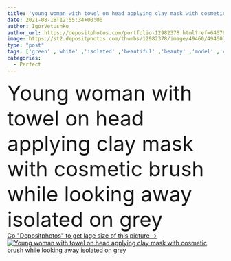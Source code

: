 ```yaml
---
title: 'young woman with towel on head applying clay mask with cosmetic brush while looking away isolated on grey '
date: 2021-08-18T12:55:34+00:00
author: IgorVetushko
author_url: https://depositphotos.com/portfolio-12982378.html?ref=64678756
image: https://st2.depositphotos.com/thumbs/12982378/image/49460/494607806/api_thumb_450.jpg?forcejpeg=true
type: "post"
tags: ['green' ,'white' ,'isolated' ,'beautiful' ,'beauty' ,'model' ,'caucasian' ,'head' ,'wellbeing' ,'face' ,'care' ,'brunette' ,'towel' ,'skin' ,'woman' ,'apply' ,'skincare' ,'body' ,'clean' ,'purity' ,'grey' ,'perfect' ,'attractive' ,'posing' ,'wellness' ,'bodycare' ,'bathrobe' ,'one person' ,'Studio Shot' ,'young adult' ,'face mask' ,'look away' ,'bare shoulders' ,'cosmetic brush' ,'clay mask' ]
categories: 
  - Perfect
---
```

<div aling="center">
            <font size="60"> Young woman with towel on head applying clay mask with cosmetic brush while looking away isolated on grey</font>   
</div>
<div>
    <a href='https://st2.depositphotos.com/thumbs/12982378/image/49460/494607806/api_thumb_450.jpg?forcejpeg=true?ref=64678756' target=_blank > Go "Depositphotos" to get lage size of this picture ->
        <img href='https://st2.depositphotos.com/thumbs/12982378/image/49460/494607806/api_thumb_450.jpg?forcejpeg=true?ref=64678756' src='https://st2.depositphotos.com/12982378/49460/i/950/depositphotos_494607806-stock-photo-young-woman-towel-head-applying.jpg?forcejpeg=true' alt='Young woman with towel on head applying clay mask with cosmetic brush while looking away isolated on grey' >
    </a>
</div>
